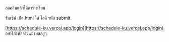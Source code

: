 ลอคอินแล้วได้ตารางเรียน

รันเซิฟ
เปิด html
ใส่ ไอดี รหัส submit

[https://schedule-ku.vercel.app/login](https://schedule-ku.vercel.app/login) อย่าใส่รหัสจริงนะ เทสอยู่ๆ

